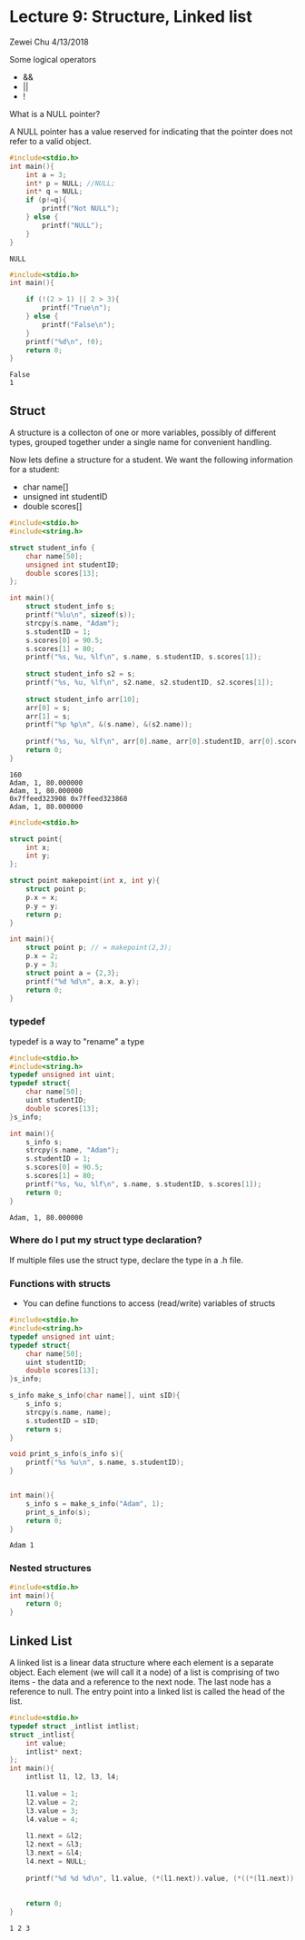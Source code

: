 
# Lecture 9: Structure, Linked list
Zewei Chu 4/13/2018

Some logical operators

- &&
- || 
- !

What is a NULL pointer?

A NULL pointer has a value reserved for indicating that the pointer does not refer to a valid object.


```c
#include<stdio.h>
int main(){
    int a = 3;
    int* p = NULL; //NULL;
    int* q = NULL;
    if (p!=q){
        printf("Not NULL");
    } else {
        printf("NULL");
    }
}
```

    NULL


```c
#include<stdio.h>
int main(){

    if (!(2 > 1) || 2 > 3){
        printf("True\n");
    } else {
        printf("False\n");
    }
    printf("%d\n", !0);
    return 0;
}
```

    False
    1


## Struct
A structure is a collecton of one or more variables, possibly of different types, grouped together under a single name for convenient handling. 

Now lets define a structure for a student. We want the following information for a student:
- char name\[\]
- unsigned int studentID
- double scores\[\]


```c
#include<stdio.h>
#include<string.h>

struct student_info {
    char name[50]; 
    unsigned int studentID; 
    double scores[13]; 
};

int main(){
    struct student_info s;
    printf("%lu\n", sizeof(s)); 
    strcpy(s.name, "Adam");
    s.studentID = 1;
    s.scores[0] = 90.5;
    s.scores[1] = 80;
    printf("%s, %u, %lf\n", s.name, s.studentID, s.scores[1]);
    
    struct student_info s2 = s;
    printf("%s, %u, %lf\n", s2.name, s2.studentID, s2.scores[1]);
    
    struct student_info arr[10];
    arr[0] = s;
    arr[1] = s;
    printf("%p %p\n", &(s.name), &(s2.name));
    
    printf("%s, %u, %lf\n", arr[0].name, arr[0].studentID, arr[0].scores[1]);
    return 0;
}
```

    160
    Adam, 1, 80.000000
    Adam, 1, 80.000000
    0x7ffeed323908 0x7ffeed323868
    Adam, 1, 80.000000



```c
#include<stdio.h>

struct point{
    int x;
    int y;
};

struct point makepoint(int x, int y){
    struct point p;
    p.x = x;
    p.y = y;
    return p;
}

int main(){
    struct point p; // = makepoint(2,3);
    p.x = 2;
    p.y = 3;
    struct point a = {2,3};
    printf("%d %d\n", a.x, a.y);
    return 0;
}
```

### typedef
typedef is a way to "rename" a type


```c
#include<stdio.h>
#include<string.h>
typedef unsigned int uint;
typedef struct{
    char name[50]; 
    uint studentID; 
    double scores[13]; 
}s_info;

int main(){
    s_info s;
    strcpy(s.name, "Adam");
    s.studentID = 1;
    s.scores[0] = 90.5;
    s.scores[1] = 80;
    printf("%s, %u, %lf\n", s.name, s.studentID, s.scores[1]);
    return 0;
}
```

    Adam, 1, 80.000000


### Where do I put my struct type declaration?
If multiple files use the struct type, declare the type in a .h file. 

### Functions with structs
- You can define functions to access (read/write) variables of structs


```c
#include<stdio.h>
#include<string.h>
typedef unsigned int uint;
typedef struct{
    char name[50]; 
    uint studentID; 
    double scores[13]; 
}s_info;

s_info make_s_info(char name[], uint sID){
    s_info s;
    strcpy(s.name, name);
    s.studentID = sID;
    return s;
}

void print_s_info(s_info s){
    printf("%s %u\n", s.name, s.studentID);
}


int main(){
    s_info s = make_s_info("Adam", 1);
    print_s_info(s);
    return 0;
}
```

    Adam 1


### Nested structures


```c
#include<stdio.h>
int main(){
    return 0;
}
```

## Linked List

A linked list is a linear data structure where each element is a separate object. Each element (we will call it a node) of a list is comprising of two items - the data and a reference to the next node. The last node has a reference to null. The entry point into a linked list is called the head of the list.


```c
#include<stdio.h>
typedef struct _intlist intlist;
struct _intlist{
    int value;
    intlist* next;
};
int main(){
    intlist l1, l2, l3, l4;
    
    l1.value = 1;
    l2.value = 2;
    l3.value = 3;
    l4.value = 4;
    
    l1.next = &l2;
    l2.next = &l3;
    l3.next = &l4;
    l4.next = NULL;
    
    printf("%d %d %d\n", l1.value, (*(l1.next)).value, (*((*(l1.next)).next)).value);
    
    
    return 0;
}

```

    1 2 3

